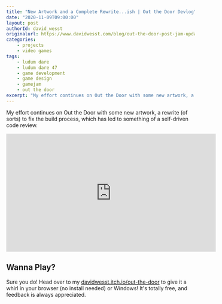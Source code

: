 ```yaml
---
title: "New Artwork and a Complete Rewrite...ish | Out the Door Devlog"
date: "2020-11-09T09:00:00"
layout: post
authorId: david_wesst
originalurl: https://www.davidwesst.com/blog/out-the-door-post-jam-update
categories:
    - projects
    - video games
tags:
    - ludum dare
    - ludum dare 47
    - game development
    - game design
    - gamejam
    - out the door
excerpt: "My effort continues on Out the Door with some new artwork, a rewrite (of sorts) to fix the build process, which has led to something of a self-driven code review."
---
```


My effort continues on Out the Door with some new artwork, a rewrite (of sorts) to fix the build process, which has led to something of a self-driven code review.

<iframe width="560" height="315" src="https://www.youtube.com/embed/LLXO-6Pretk" frameborder="0" allow="accelerometer; autoplay; clipboard-write; encrypted-media; gyroscope; picture-in-picture" allowfullscreen></iframe>

## Wanna Play?

Sure you do! Head over to my [davidwesst.itch.io/out-the-door](https://davidwesst.itch.io/out-the-door) to give it a whirl in your browser (no install needed) or Windows! It's totally free, and feedback is always appreciated.

